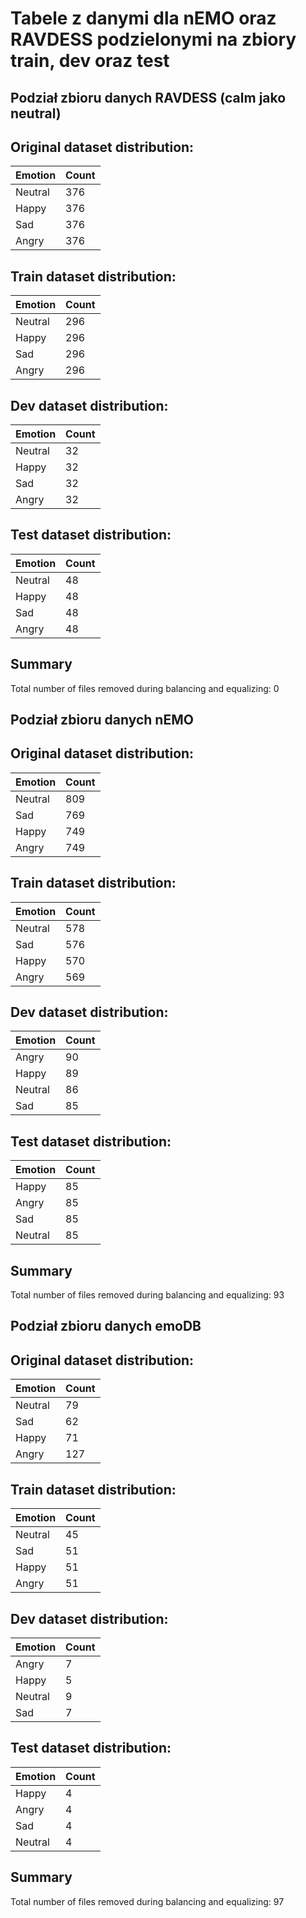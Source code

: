 # Tabele z danymi dla nEMO oraz RAVDESS podzielonymi na zbiory train, dev oraz test

## Podział zbioru danych RAVDESS (calm jako neutral)

## Original dataset distribution:
| Emotion | Count |
|---------|-------|
| Neutral | 376   |
| Happy   | 376   |
| Sad     | 376   |
| Angry   | 376   |

## Train dataset distribution:
| Emotion | Count |
|---------|-------|
| Neutral | 296   |
| Happy   | 296   |
| Sad     | 296   |
| Angry   | 296   |

## Dev dataset distribution:
| Emotion | Count |
|---------|-------|
| Neutral | 32    |
| Happy   | 32    |
| Sad     | 32    |
| Angry   | 32    |

## Test dataset distribution:
| Emotion | Count |
|---------|-------|
| Neutral | 48    |
| Happy   | 48    |
| Sad     | 48    |
| Angry   | 48    |

## Summary
Total number of files removed during balancing and equalizing: 0


## Podział zbioru danych nEMO

## Original dataset distribution:
| Emotion | Count |
|---------|-------|
| Neutral | 809   |
| Sad     | 769   |
| Happy   | 749   |
| Angry   | 749   |

## Train dataset distribution:
| Emotion | Count |
|---------|-------|
| Neutral | 578   |
| Sad     | 576   |
| Happy   | 570   |
| Angry   | 569   |

## Dev dataset distribution:
| Emotion | Count |
|---------|-------|
| Angry   | 90    |
| Happy   | 89    |
| Neutral | 86    |
| Sad     | 85    |

## Test dataset distribution:
| Emotion | Count |
|---------|-------|
| Happy   | 85    |
| Angry   | 85    |
| Sad     | 85    |
| Neutral | 85    |

## Summary
Total number of files removed during balancing and equalizing: 93


## Podział zbioru danych emoDB

## Original dataset distribution:
| Emotion | Count |
|---------|-------|
| Neutral | 79    |
| Sad     | 62    |
| Happy   | 71    |
| Angry   | 127   |

## Train dataset distribution:
| Emotion | Count |
|---------|-------|
| Neutral | 45    |
| Sad     | 51    |
| Happy   | 51    |
| Angry   | 51    |

## Dev dataset distribution:
| Emotion | Count |
|---------|-------|
| Angry   | 7    |
| Happy   | 5    |
| Neutral | 9    |
| Sad     | 7    |

## Test dataset distribution:
| Emotion | Count |
|---------|-------|
| Happy   | 4     |
| Angry   | 4     |
| Sad     | 4     |
| Neutral | 4     |

## Summary
Total number of files removed during balancing and equalizing: 97



